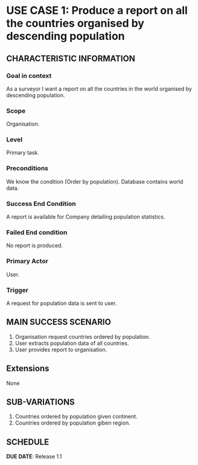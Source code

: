 # USE CASE 1: Produce a report on all the countries organised by descending population

## CHARACTERISTIC INFORMATION

### Goal in context

As a surveyor I want a report on all the countries in the world organised by descending population.

### Scope

Organisation.

### Level

Primary task.

### Preconditions

We know the condition (Order by population). Database contains world data.

### Success End Condition

A report is available for Company detailing population statistics.

### Failed End condition

No report is produced.

### Primary Actor

User.

### Trigger

A request for population data is sent to user.

## MAIN SUCCESS SCENARIO
 1. Organisation request countries ordered by population.
 2. User extracts population data of all countries.
 3. User provides report to organisation.

## Extensions

None

## SUB-VARIATIONS
 1. Countries ordered by population given continent.
 2. Countries ordered by population giben region.

## SCHEDULE

**DUE DATE**: Release 1.1


